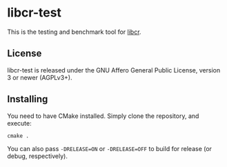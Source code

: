# libcr-test

This is the testing and benchmark tool for [libcr](https://github.com/sm2coin/libcr "libcr on Github").

## License

libcr-test is released under the GNU Affero General Public License, version 3 or newer (AGPLv3+).


## Installing

You need to have CMake installed.
Simply clone the repository, and execute:
	
	cmake .

You can also pass `-DRELEASE=ON` or `-DRELEASE=OFF` to build for release (or debug, respectively).
